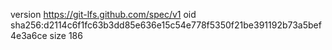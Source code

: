 version https://git-lfs.github.com/spec/v1
oid sha256:d2114c6f1fc63b3dd85e636e15c54e778f5350f21be391192b73a5bef4e3a6ce
size 186
